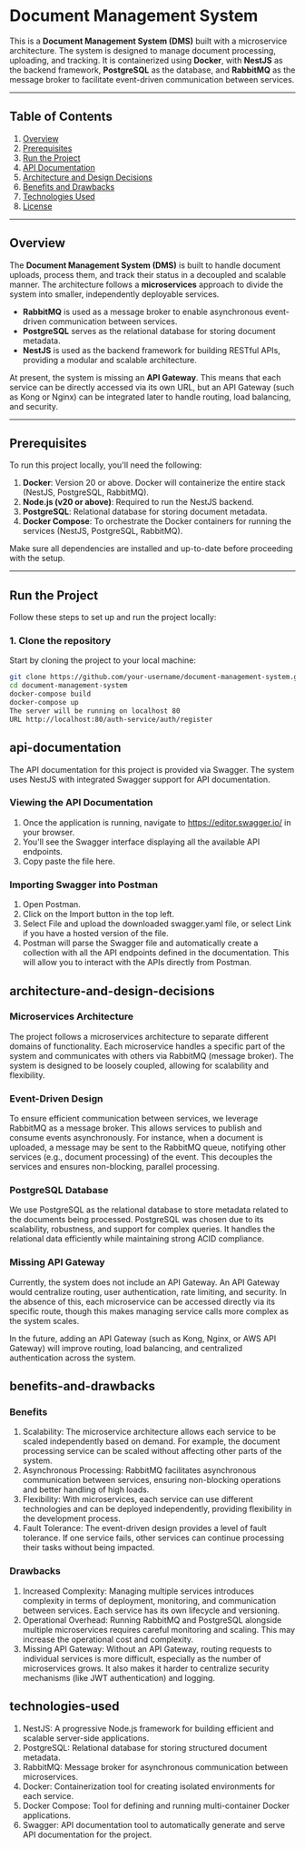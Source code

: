 # Document Management System

This is a **Document Management System (DMS)** built with a microservice architecture. The system is designed to manage document processing, uploading, and tracking. It is containerized using **Docker**, with **NestJS** as the backend framework, **PostgreSQL** as the database, and **RabbitMQ** as the message broker to facilitate event-driven communication between services.

---

## Table of Contents

1. [Overview](#overview)
2. [Prerequisites](#prerequisites)
3. [Run the Project](#run-the-project)
4. [API Documentation](#api-documentation)
5. [Architecture and Design Decisions](#architecture-and-design-decisions)
6. [Benefits and Drawbacks](#benefits-and-drawbacks)
7. [Technologies Used](#technologies-used)
8. [License](#license)

---

## Overview

The **Document Management System (DMS)** is built to handle document uploads, process them, and track their status in a decoupled and scalable manner. The architecture follows a **microservices** approach to divide the system into smaller, independently deployable services. 

- **RabbitMQ** is used as a message broker to enable asynchronous event-driven communication between services.
- **PostgreSQL** serves as the relational database for storing document metadata.
- **NestJS** is used as the backend framework for building RESTful APIs, providing a modular and scalable architecture.
  
At present, the system is missing an **API Gateway**. This means that each service can be directly accessed via its own URL, but an API Gateway (such as Kong or Nginx) can be integrated later to handle routing, load balancing, and security.

---

## Prerequisites

To run this project locally, you'll need the following:

1. **Docker**: Version 20 or above. Docker will containerize the entire stack (NestJS, PostgreSQL, RabbitMQ).
2. **Node.js (v20 or above)**: Required to run the NestJS backend.
3. **PostgreSQL**: Relational database for storing document metadata.
4. **Docker Compose**: To orchestrate the Docker containers for running the services (NestJS, PostgreSQL, RabbitMQ).

Make sure all dependencies are installed and up-to-date before proceeding with the setup.

---

## Run the Project

Follow these steps to set up and run the project locally:

### 1. Clone the repository

Start by cloning the project to your local machine:

```bash
git clone https://github.com/your-username/document-management-system.git
cd document-management-system
docker-compose build
docker-compose up
The server will be running on localhost 80
URL http://localhost:80/auth-service/auth/register

```

## api-documentation

The API documentation for this project is provided via Swagger. The system uses NestJS with integrated Swagger support for API documentation.

### Viewing the API Documentation
1. Once the application is running, navigate to https://editor.swagger.io/ in your browser.
2. You'll see the Swagger interface displaying all the available API endpoints.
3. Copy paste the file here.
### Importing Swagger into Postman
1. Open Postman.
2. Click on the Import button in the top left.
3. Select File and upload the downloaded swagger.yaml file, or select Link if you have a hosted version of the file.
4. Postman will parse the Swagger file and automatically create a collection with all the API endpoints defined in the documentation.
This will allow you to interact with the APIs directly from Postman.

## architecture-and-design-decisions
### Microservices Architecture
The project follows a microservices architecture to separate different domains of functionality. Each microservice handles a specific part of the system and communicates with others via RabbitMQ (message broker). The system is designed to be loosely coupled, allowing for scalability and flexibility.

### Event-Driven Design
To ensure efficient communication between services, we leverage RabbitMQ as a message broker. This allows services to publish and consume events asynchronously. For instance, when a document is uploaded, a message may be sent to the RabbitMQ queue, notifying other services (e.g., document processing) of the event. This decouples the services and ensures non-blocking, parallel processing.

### PostgreSQL Database
We use PostgreSQL as the relational database to store metadata related to the documents being processed. PostgreSQL was chosen due to its scalability, robustness, and support for complex queries. It handles the relational data efficiently while maintaining strong ACID compliance.

### Missing API Gateway
Currently, the system does not include an API Gateway. An API Gateway would centralize routing, user authentication, rate limiting, and security. In the absence of this, each microservice can be accessed directly via its specific route, though this makes managing service calls more complex as the system scales.

In the future, adding an API Gateway (such as Kong, Nginx, or AWS API Gateway) will improve routing, load balancing, and centralized authentication across the system.

## benefits-and-drawbacks
### Benefits
1. Scalability: The microservice architecture allows each service to be scaled independently based on demand. For example, the document processing service can be scaled without affecting other parts of the system.
2. Asynchronous Processing: RabbitMQ facilitates asynchronous communication between services, ensuring non-blocking operations and better handling of high loads.
3. Flexibility: With microservices, each service can use different technologies and can be deployed independently, providing flexibility in the development process.
4. Fault Tolerance: The event-driven design provides a level of fault tolerance. If one service fails, other services can continue processing their tasks without being impacted.
### Drawbacks
1. Increased Complexity: Managing multiple services introduces complexity in terms of deployment, monitoring, and communication between services. Each service has its own lifecycle and versioning.
2. Operational Overhead: Running RabbitMQ and PostgreSQL alongside multiple microservices requires careful monitoring and scaling. This may increase the operational cost and complexity.
3. Missing API Gateway: Without an API Gateway, routing requests to individual services is more difficult, especially as the number of microservices grows. It also makes it harder to centralize security mechanisms (like JWT authentication) and logging.
## technologies-used
1. NestJS: A progressive Node.js framework for building efficient and scalable server-side applications.
2. PostgreSQL: Relational database for storing structured document metadata.
3. RabbitMQ: Message broker for asynchronous communication between microservices.
4. Docker: Containerization tool for creating isolated environments for each service.
5. Docker Compose: Tool for defining and running multi-container Docker applications.
6. Swagger: API documentation tool to automatically generate and serve API documentation for the project.